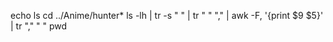 
echo ls
cd ../Anime/hunter*
ls -lh | tr -s " " | tr " " "," | awk -F, '{print $9 $5}' | tr "," " "
pwd

